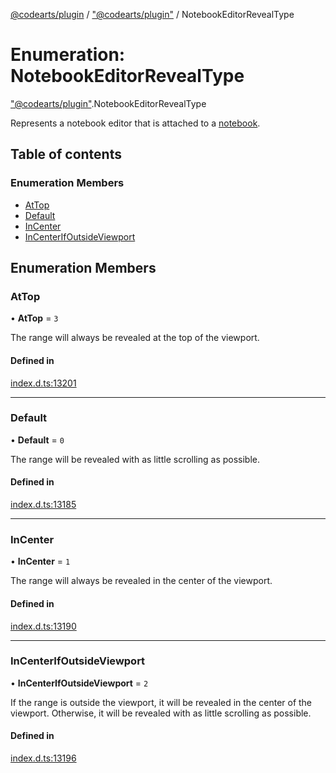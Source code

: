 [@codearts/plugin](../README.md) / ["@codearts/plugin"](../modules/_codearts_plugin_.md) / NotebookEditorRevealType

# Enumeration: NotebookEditorRevealType

["@codearts/plugin"](../modules/_codearts_plugin_.md).NotebookEditorRevealType

Represents a notebook editor that is attached to a [notebook](../interfaces/codearts_plugin_.NotebookDocument.md).

## Table of contents

### Enumeration Members

- [AtTop](codearts_plugin_.NotebookEditorRevealType.md#attop)
- [Default](codearts_plugin_.NotebookEditorRevealType.md#default)
- [InCenter](codearts_plugin_.NotebookEditorRevealType.md#incenter)
- [InCenterIfOutsideViewport](codearts_plugin_.NotebookEditorRevealType.md#incenterifoutsideviewport)

## Enumeration Members

### AtTop

• **AtTop** = ``3``

The range will always be revealed at the top of the viewport.

#### Defined in

[index.d.ts:13201](https://github.com/huaweicloud/cloudide-plugin-api/blob/4d28848/index.d.ts#L13201)

___

### Default

• **Default** = ``0``

The range will be revealed with as little scrolling as possible.

#### Defined in

[index.d.ts:13185](https://github.com/huaweicloud/cloudide-plugin-api/blob/4d28848/index.d.ts#L13185)

___

### InCenter

• **InCenter** = ``1``

The range will always be revealed in the center of the viewport.

#### Defined in

[index.d.ts:13190](https://github.com/huaweicloud/cloudide-plugin-api/blob/4d28848/index.d.ts#L13190)

___

### InCenterIfOutsideViewport

• **InCenterIfOutsideViewport** = ``2``

If the range is outside the viewport, it will be revealed in the center of the viewport.
Otherwise, it will be revealed with as little scrolling as possible.

#### Defined in

[index.d.ts:13196](https://github.com/huaweicloud/cloudide-plugin-api/blob/4d28848/index.d.ts#L13196)
